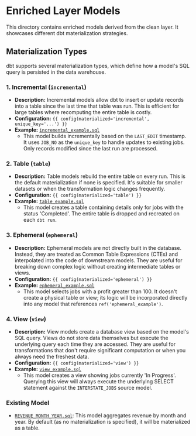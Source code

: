 # Enriched Layer Models

This directory contains enriched models derived from the clean layer. It showcases different dbt materialization strategies.

## Materialization Types

dbt supports several materialization types, which define how a model's SQL query is persisted in the data warehouse.

### 1. Incremental (`incremental`)

*   **Description:** Incremental models allow dbt to insert or update records into a table since the last time that table was run. This is efficient for large tables where recomputing the entire table is costly.
*   **Configuration:** `{{ config(materialized='incremental', unique_key='...') }}`
*   **Example:** [`incremental_example.sql`](./incremental_example.sql)
    *   This model builds incrementally based on the `LAST_EDIT` timestamp. It uses `JOB_NO` as the `unique_key` to handle updates to existing jobs. Only records modified since the last run are processed.

### 2. Table (`table`)

*   **Description:** Table models rebuild the entire table on every run. This is the default materialization if none is specified. It's suitable for smaller datasets or when the transformation logic changes frequently.
*   **Configuration:** `{{ config(materialized='table') }}`
*   **Example:** [`table_example.sql`](./table_example.sql)
    *   This model creates a table containing details only for jobs with the status 'Completed'. The entire table is dropped and recreated on each `dbt run`.

### 3. Ephemeral (`ephemeral`)

*   **Description:** Ephemeral models are not directly built in the database. Instead, they are treated as Common Table Expressions (CTEs) and interpolated into the code of downstream models. They are useful for breaking down complex logic without creating intermediate tables or views.
*   **Configuration:** `{{ config(materialized='ephemeral') }}`
*   **Example:** [`ephemeral_example.sql`](./ephemeral_example.sql)
    *   This model selects jobs with a profit greater than 100. It doesn't create a physical table or view; its logic will be incorporated directly into any model that references `ref('ephemeral_example')`.

### 4. View (`view`)

*   **Description:** View models create a database view based on the model's SQL query. Views do not store data themselves but execute the underlying query each time they are accessed. They are useful for transformations that don't require significant computation or when you always need the freshest data.
*   **Configuration:** `{{ config(materialized='view') }}`
*   **Example:** [`view_example.sql`](./view_example.sql)
    *   This model creates a view showing jobs currently 'In Progress'. Querying this view will always execute the underlying SELECT statement against the `INTERSTATE_JOBS` source model.

### Existing Model

*   [`REVENUE_MONTH_YEAR.sql`](./REVENUE_MONTH_YEAR.sql): This model aggregates revenue by month and year. By default (as no materialization is specified), it will be materialized as a table.